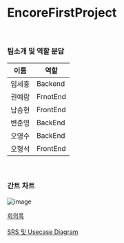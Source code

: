 # EncoreFirstProject

<br/>

### 팀소개 및 역할 분담

| 이름 | 역할  | 
| --- | --- |
임세홍 | Backend 
권예람 | FrnotEnd 
남승현 | FrontEnd 
변준영 | BackEnd 
오영수 | BackEnd 
오형석 | FrontEnd 

<br/>

### 간트 차트
![image](https://user-images.githubusercontent.com/46814964/115572495-e7d5bc00-a2fa-11eb-9c2a-894987a824f3.png)

[회의록](https://github.com/sehonge/EncoreFirstProject/issues)
<br/><br/>
[SRS 및 Usecase Diagram](https://github.com/sehonge/EncoreFirstProject/wiki)

